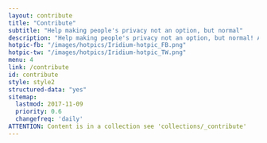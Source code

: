 ```yaml
---
layout: contribute
title: "Contribute"
subtitle: "Help making people's privacy not an option, but normal"
description: "Help making people's privacy not an option, but normal! As you can imagine, developing, provisioning of infrastructure, and testing is very intense work..."
hotpic-fb: "/images/hotpics/Iridium-hotpic_FB.png"
hotpic-tw: "/images/hotpics/Iridium-hotpic_TW.png"
menu: 4
link: /contribute
id: contribute
style: style2
structured-data: "yes"
sitemap:
  lastmod: 2017-11-09
  priority: 0.6
  changefreq: 'daily'
ATTENTION: Content is in a collection see 'collections/_contribute'
---
```


